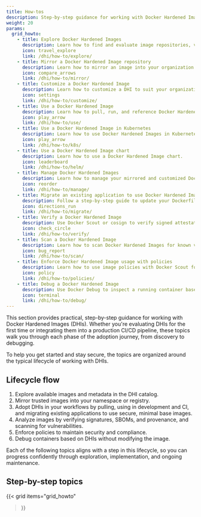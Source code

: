 ```yaml
---
title: How-tos
description: Step-by-step guidance for working with Docker Hardened Images, from discovery to debugging.
weight: 20
params:
  grid_howto:
    - title: Explore Docker Hardened Images
      description: Learn how to find and evaluate image repositories, variants, metadata, and attestations in the DHI catalog on Docker Hub.
      icon: travel_explore
      link: /dhi/how-to/explore/
    - title: Mirror a Docker Hardened Image repository
      description: Learn how to mirror an image into your organization's namespace and optionally push it to another private registry.
      icon: compare_arrows
      link: /dhi/how-to/mirror/
    - title: Customize a Docker Hardened Image
      description: Learn how to customize a DHI to suit your organization's needs.
      icon: settings
      link: /dhi/how-to/customize/
    - title: Use a Docker Hardened Image
      description: Learn how to pull, run, and reference Docker Hardened Images in Dockerfiles, CI pipelines, and standard development workflows.
      icon: play_arrow
      link: /dhi/how-to/use/
    - title: Use a Docker Hardened Image in Kubernetes
      description: Learn how to use Docker Hardened Images in Kubernetes deployments.
      icon: play_arrow
      link: /dhi/how-to/k8s/
    - title: Use a Docker Hardened Image chart
      description: Learn how to use a Docker Hardened Image chart.
      icon: leaderboard
      link: /dhi/how-to/helm/
    - title: Manage Docker Hardened Images
      description: Learn how to manage your mirrored and customized Docker Hardened Images in your organization.
      icon: reorder
      link: /dhi/how-to/manage/
    - title: Migrate an existing application to use Docker Hardened Images
      description: Follow a step-by-step guide to update your Dockerfiles and adopt Docker Hardened Images for secure, minimal, and production-ready builds.
      icon: directions_run
      link: /dhi/how-to/migrate/
    - title: Verify a Docker Hardened Image
      description: Use Docker Scout or cosign to verify signed attestations like SBOMs, provenance, and vulnerability data for Docker Hardened Images.
      icon: check_circle
      link: /dhi/how-to/verify/
    - title: Scan a Docker Hardened Image
      description: Learn how to scan Docker Hardened Images for known vulnerabilities using Docker Scout, Grype, or Trivy.
      icon: bug_report
      link: /dhi/how-to/scan/
    - title: Enforce Docker Hardened Image usage with policies
      description: Learn how to use image policies with Docker Scout for Docker Hardened Images.
      icon: policy
      link: /dhi/how-to/policies/
    - title: Debug a Docker Hardened Image
      description: Use Docker Debug to inspect a running container based on a hardened image without modifying it.
      icon: terminal
      link: /dhi/how-to/debug/
---
```


This section provides practical, step-by-step guidance for working with Docker
Hardened Images (DHIs). Whether you're evaluating DHIs for the first time or
integrating them into a production CI/CD pipeline, these topics walk you
through each phase of the adoption journey, from discovery to debugging.

To help you get started and stay secure, the topics are organized around the
typical lifecycle of working with DHIs.

## Lifecycle flow

1. Explore available images and metadata in the DHI catalog.
2. Mirror trusted images into your namespace or registry.
3. Adopt DHIs in your workflows by pulling, using in development and CI, and
   migrating existing applications to use secure, minimal base images.
4. Analyze images by verifying signatures, SBOMs, and provenance, and scanning
   for vulnerabilities.
5. Enforce policies to maintain security and compliance.
6. Debug containers based on DHIs without modifying the image.

Each of the following topics aligns with a step in this lifecycle, so you can progress
confidently through exploration, implementation, and ongoing maintenance.

## Step-by-step topics

{{< grid
  items="grid_howto"
>}}